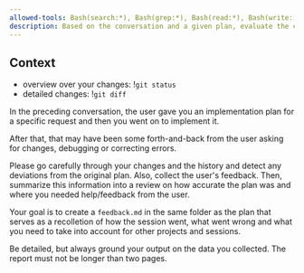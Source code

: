 ```yaml
---
allowed-tools: Bash(search:*), Bash(grep:*), Bash(read:*), Bash(write:.claude/features/*)
description: Based on the conversation and a given plan, evaluate the changes you made that deviated from the plan and capture it for lates
---
```


## Context
- overview over your changes: !`git status`
- detailed changes: !`git diff`

In the preceding conversation, the user gave you an implementation plan for a specific request and then you went on to implement it. 

After that, that may have been some forth-and-back from the user asking for changes, debugging or correcting errors.

Please go carefully through your changes and the history and detect any deviations from the original plan. Also, collect the user's feedback. Then, summarize this information into a review on how accurate the plan was and where you needed help/feedback from the user.

Your goal is to create a `feedback.md` in the same folder as the plan that serves as a recolletion of how the session went, what went wrong and what you need to take into account for other projects and sessions.

Be detailed, but always ground your output on the data you collected. The report must not be longer than two pages.